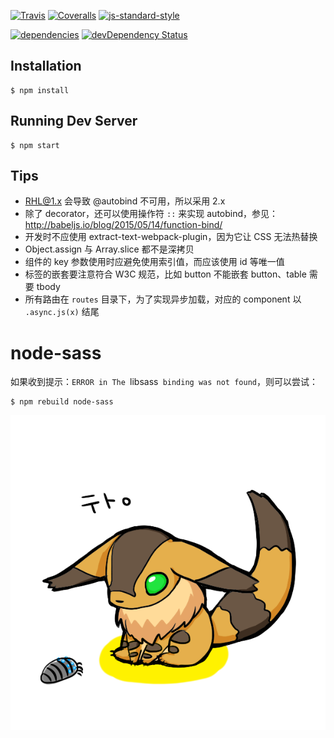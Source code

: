 [![Travis](https://img.shields.io/travis/crossjs/teto.js.svg?style=flat-square)](https://github.com/crossjs/teto.js)
[![Coveralls](https://img.shields.io/coveralls/crossjs/teto.js.svg?style=flat-square)](https://github.com/crossjs/teto.js)
[![js-standard-style](https://img.shields.io/badge/code%20style-standard-brightgreen.svg?style=flat-square)](http://standardjs.com/)

[![dependencies](https://david-dm.org/crossjs/teto.js.svg?style=flat-square)](https://david-dm.org/crossjs/teto.js)
[![devDependency Status](https://david-dm.org/crossjs/teto.js/dev-status.svg?style=flat-square)](https://david-dm.org/crossjs/teto.js#info=devDependencies)

## Installation

```
$ npm install
```

## Running Dev Server

```
$ npm start
```

## Tips

- RHL@1.x 会导致 @autobind 不可用，所以采用 2.x
- 除了 decorator，还可以使用操作符 `::` 来实现 autobind，参见：http://babeljs.io/blog/2015/05/14/function-bind/
- 开发时不应使用 extract-text-webpack-plugin，因为它让 CSS 无法热替换
- Object.assign 与 Array.slice 都不是深拷贝
- 组件的 key 参数使用时应避免使用索引值，而应该使用 id 等唯一值
- 标签的嵌套要注意符合 W3C 规范，比如 button 不能嵌套 button、table 需要 tbody
- 所有路由在 `routes` 目录下，为了实现异步加载，对应的 component 以 `.async.js(x)` 结尾

# node-sass

如果收到提示：`ERROR in The `libsass` binding was not found`，则可以尝试：

```
$ npm rebuild node-sass
```

[![](teto.png)](http://seiga.nicovideo.jp/seiga/im2044734)
